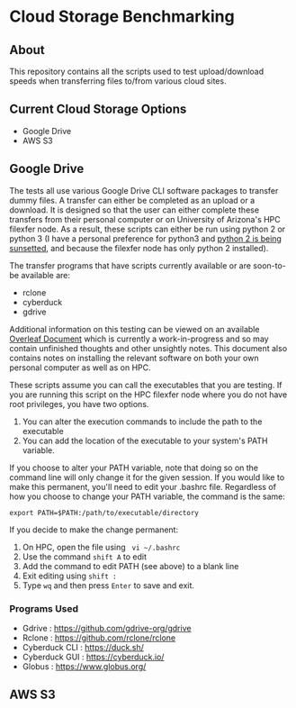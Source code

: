 # Cloud Storage Benchmarking

## About

This repository contains all the scripts used to test upload/download speeds when transferring files to/from various cloud sites.

## Current Cloud Storage Options
 * Google Drive
 * AWS S3

## Google Drive
The tests all use various Google Drive CLI software packages to transfer dummy files. A transfer can either be completed as an upload or a download. It is designed so that the user can either complete these transfers from their personal computer or on University of Arizona's HPC filexfer node. As a result, these scripts can either be run using python 2 or python 3 (I have a personal preference for python3 and [python 2 is being sunsetted](https://www.python.org/doc/sunset-python-2/), and because the filexfer node has only python 2 installed). 

The transfer programs that have scripts currently available or are soon-to-be available are:
* rclone
* cyberduck
* gdrive

Additional information on this testing can be viewed on an available [Overleaf Document](https://www.overleaf.com/read/cnbzpsmbdbqp) which is currently a work-in-progress and so may contain unfinished thoughts and other unsightly notes. This document also contains notes on installing the relevant software on both your own personal computer as well as on HPC.

These scripts assume you can call the executables that you are testing. If you are running this script on the HPC filexfer node where you do not have root privileges, you have two options. 
  1) You can alter the execution commands to include the path to the executable
  2) You can add the location of the executable to your system's PATH variable.

If you choose to alter your PATH variable, note that doing so on the command line will only change it for the given session. If you would like to make this permanent, you'll need to edit your .bashrc file. Regardless of how you choose to change your PATH variable, the command is the same:
  ```
  export PATH=$PATH:/path/to/executable/directory
  ```
If you decide to make the change permanent:

  1. On HPC, open the file using ``` vi ~/.bashrc```
  2. Use the command ```shift A``` to edit 
  3. Add the command to edit PATH (see above) to a blank line
  4. Exit editing using ```shift :``` 
  5. Type ```wq``` and then press ```Enter``` to save and exit.


### Programs Used

* Gdrive : https://github.com/gdrive-org/gdrive
* Rclone : https://github.com/rclone/rclone
* Cyberduck CLI : https://duck.sh/
* Cyberduck GUI : https://cyberduck.io/
* Globus : https://www.globus.org/

## AWS S3
